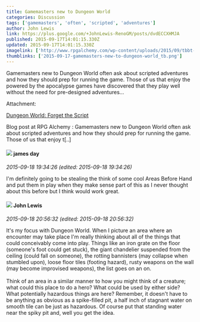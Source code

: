 ```yaml
---
title: Gamemasters new to Dungeon World
categories: Discussion
tags: ['gamemasters', 'often', 'scripted', 'adventures']
author: John Lewis
link: https://plus.google.com/+JohnLewis-RenoGM/posts/dvdECCXHMJA
published: 2015-09-17T14:01:15.330Z
updated: 2015-09-17T14:01:15.330Z
imagelink: ['http://www.rpgalchemy.com/wp-content/uploads/2015/09/tbbt-01-1-300x199.jpg']
thumblinks: ['2015-09-17-gamemasters-new-to-dungeon-world_tb.png']
---
```


Gamemasters new to Dungeon World often ask about scripted adventures and how they should prep for running the game. Those of us that enjoy the powered by the apocalypse games have discovered that they play well without the need for pre-designed adventures…


Attachment:

<a href='http://www.rpgalchemy.com/dungeon-world-forget-the-script/'>Dungeon World: Forget the Script</a>


Blog post at RPG Alchemy : Gamemasters new to Dungeon World often ask about scripted adventures and how they should prep for running the game. Those of us that enjoy t[..]
<div id='comment z12tstvrxxmvzrsaw04cdl0wdrvnj3l5v4k'>
  <h4><img src='{{site.baseurl}}//images/avatars/102471828307590489125_photo.jpg'> james day</h4>
      <p><cite>2015-09-18 19:34:26 (edited: 2015-09-18 19:34:26)</cite></p>
        <p>I&#39;m definitely going to be stealing the think of some cool Areas Before Hand and put them in play when they make sense part of this as I never thought about this before but I think would work great. </p>
</div>
        

<div id='comment z12tstvrxxmvzrsaw04cdl0wdrvnj3l5v4k'>
  <h4><img src='{{site.baseurl}}//images/avatars/109359281743079012976_photo.jpg'> John Lewis</h4>
      <p><cite>2015-09-18 20:56:32 (edited: 2015-09-18 20:56:32)</cite></p>
        <p>It&#39;s my focus with Dungeon World. When I picture an area where an encounter may take place I&#39;m really thinking about all of the things that could conceivably come into play. Things like an iron grate on the floor (someone&#39;s foot could get stuck), the giant chandelier suspended from the ceiling (could fall on someone), the rotting bannisters (may collapse when stumbled upon), loose floor tiles (footing hazard), rusty weapons on the wall (may become improvised weapons), the list goes on an on.<br /><br />Think of an area in a similar manner to how you might think of a creature; what could this place to do a hero? What could be used by either side? What potentially hazardous things are here? Remember, it doesn&#39;t have to be anything as obvious as a spike-filled pit, a half inch of stagnant water on smooth tile can be just as hazardous. Of course put that standing water near the spiky pit and, well you get the idea. </p>
</div>
        